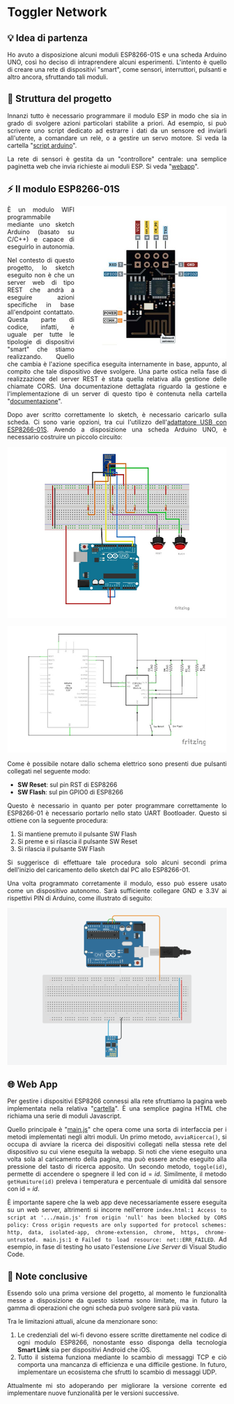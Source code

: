 # Toggler Network

## 💡 Idea di partenza

<div align="justify">

Ho avuto a disposizione alcuni moduli ESP8266-01S e una scheda Arduino UNO, così ho deciso di intraprendere alcuni esperimenti. L'intento è quello di creare una rete di dispositivi "smart", come sensori, interruttori, pulsanti e altro ancora, sfruttando tali moduli.

</div>

## 🧬 Struttura del progetto

<div align="justify">

Innanzi tutto è necessario programmare il modulo ESP in modo che sia in grado di svolgere azioni particolari stabilite a priori. Ad esempio, si può scrivere uno script dedicato ad estrarre i dati da un sensore ed inviarli all'utente, a comandare un relè, o a gestire un servo motore. Si veda la cartella "[script arduino](script%20arduino)".

La rete di sensori è gestita da un "controllore" centrale: una semplice paginetta web che invia richieste ai moduli ESP. Si veda "[webapp](webapp)".

</div>

## ⚡ Il modulo ESP8266-01S

<img src="img/ESP8266-01S.jpg" align="right" alt="ESP8266" width="350">

<div align="justify">

È un modulo WIFI programmabile mediante uno sketch Arduino (basato su C/C++) e capace di eseguirlo in autonomia.

Nel contesto di questo progetto, lo sketch eseguito non è che un server web di tipo REST che andrà a eseguire azioni specifiche in base all'endpoint contattato. Questa parte di codice, infatti, è uguale per tutte le tipologie di dispositivi "smart" che stiamo realizzando. Quello che cambia è l'azione specifica eseguita internamente in base, appunto, al compito che tale dispositivo deve svolgere. Una parte ostica nella fase di realizzazione del server REST è stata quella relativa alla gestione delle chiamate CORS. Una documentazione dettaglata riguardo la gestione e l'implementazione di un server di questo tipo è contenuta nella cartella "[documentazione](documentazione)".

Dopo aver scritto correttamente lo sketch, è necessario caricarlo sulla scheda. Ci sono varie opzioni, tra cui l'utilizzo dell'[adattatore USB con ESP8266-01S](https://www.az-delivery.de/products/esp8266-01s-mit-usb-adapter?ls=en). Avendo a disposizione una scheda Arduino UNO, è necessario costruire un piccolo circuito:

<div align="center">
<img width="700" src="img/arduino_seriale_esp8266_bb.jpg">
<br><br>
<img width="700" src="img/arduino_seriale_esp8266_schem.jpg">
</div>

Come è possibile notare dallo schema elettrico sono presenti due pulsanti collegati nel seguente modo:

- **SW Reset**: sul pin RST di ESP8266
- **SW Flash**: sul pin GPIO0 di ESP8266

Questo è necessario in quanto per poter programmare correttamente lo ESP8266-01 è necessario portarlo nello stato UART Bootloader. Questo si ottiene con la seguente procedura:

1. Si mantiene premuto il pulsante SW Flash
2. Si preme e si rilascia il pulsante SW Reset
3. Si rilascia il pulsante SW Flash

Si suggerisce di effettuare tale procedura solo alcuni secondi prima dell'inizio del caricamento dello sketch dal PC allo ESP8266-01.

Una volta programmato corretamente il modulo, esso può essere usato come un dispositivo autonomo. Sarà sufficiente collegare GND e 3.3V ai rispettivi PIN di Arduino, come illustrato di seguito:

![ESP8266-01S come dispositivo autonomo](documentazione/Mio%20Schema/ESP8266-01S%20come%20dispositivo%20autonomo.png)

</div>

## 🌐 Web App

<div align="justify">

Per gestire i dispositivi ESP8266 connessi alla rete sfruttiamo la pagina web implementata nella relativa "[cartella](webapp)". È una semplice pagina HTML che richiama una serie di moduli Javascript.

Quello principale è "[main.js](webapp/modules/main.js)" che opera come una sorta di interfaccia per i metodi implementati negli altri moduli. Un primo metodo, `avviaRicerca()`, si occupa di avviare la ricerca dei dispositivi collegati nella stessa rete del dispositivo su cui viene eseguita la webapp. Si noti che viene eseguito una volta sola al caricamento della pagina, ma può essere anche eseguito alla pressione del tasto di ricerca apposito. Un secondo metodo, `toggle(id)`, permette di accendere o spegnere il led con id = *id*. Similmente, il metodo `getHumiture(id)` preleva i temperatura e percentuale di umidità dal sensore con id = *id*.

È importante sapere che la web app deve necessariamente essere eseguita su un web server, altrimenti si incorre nell'errore `index.html:1 Access to script at '.../main.js' from origin 'null' has been blocked by CORS policy: Cross origin requests are only supported for protocol schemes: http, data, isolated-app, chrome-extension, chrome, https, chrome-untrusted.
main.js:1` e `Failed to load resource: net::ERR_FAILED`. Ad esempio, in fase di testing ho usato l'estensione *Live Server* di Visual Studio Code.

</div>

## 📝 Note conclusive

<div align="justify">

Essendo solo una prima versione del progetto, al momento le funzionalità messe a disposizione da questo sistema sono limitate, ma in futuro la gamma di operazioni che ogni scheda può svolgere sarà più vasta.

Tra le limitazioni attuali, alcune da menzionare sono:

1. Le credenziali del wi-fi devono essere scritte direttamente nel codice di ogni modulo ESP8266, nonostante esso disponga della tecnologia **Smart Link** sia per dispositivi Android che iOS.
2. Tutto il sistema funziona mediante lo scambio di messaggi TCP e ciò comporta una mancanza di efficienza e una difficile gestione. In futuro, implementare un ecosistema che sfrutti lo scambio di messaggi UDP.

Attualmente mi sto adoperando per migliorare la versione corrente ed implementare nuove funzionalità per le versioni successive.

</div>
